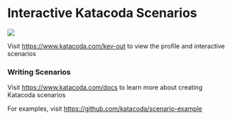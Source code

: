 # Interactive Katacoda Scenarios

[![](http://shields.katacoda.com/katacoda/kev-out/count.svg)](https://www.katacoda.com/kev-out "Get your profile on Katacoda.com")

Visit https://www.katacoda.com/kev-out to view the profile and interactive scenarios

### Writing Scenarios
Visit https://www.katacoda.com/docs to learn more about creating Katacoda scenarios

For examples, visit https://github.com/katacoda/scenario-example

